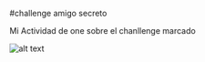 #challenge amigo secreto

Mi Actividad de one sobre el chanllenge marcado 

![alt text](./assets/image.png)
